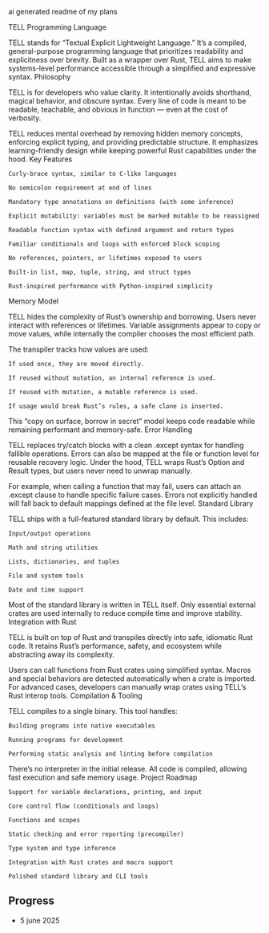 ai generated readme of my plans 

TELL Programming Language

TELL stands for “Textual Explicit Lightweight Language.” It’s a compiled, general-purpose programming language that prioritizes readability and explicitness over brevity. Built as a wrapper over Rust, TELL aims to make systems-level performance accessible through a simplified and expressive syntax.
Philosophy

TELL is for developers who value clarity. It intentionally avoids shorthand, magical behavior, and obscure syntax. Every line of code is meant to be readable, teachable, and obvious in function — even at the cost of verbosity.

TELL reduces mental overhead by removing hidden memory concepts, enforcing explicit typing, and providing predictable structure. It emphasizes learning-friendly design while keeping powerful Rust capabilities under the hood.
Key Features

    Curly-brace syntax, similar to C-like languages

    No semicolon requirement at end of lines

    Mandatory type annotations on definitions (with some inference)

    Explicit mutability: variables must be marked mutable to be reassigned

    Readable function syntax with defined argument and return types

    Familiar conditionals and loops with enforced block scoping

    No references, pointers, or lifetimes exposed to users

    Built-in list, map, tuple, string, and struct types

    Rust-inspired performance with Python-inspired simplicity

Memory Model

TELL hides the complexity of Rust’s ownership and borrowing. Users never interact with references or lifetimes. Variable assignments appear to copy or move values, while internally the compiler chooses the most efficient path.

The transpiler tracks how values are used:

    If used once, they are moved directly.

    If reused without mutation, an internal reference is used.

    If reused with mutation, a mutable reference is used.

    If usage would break Rust’s rules, a safe clone is inserted.

This “copy on surface, borrow in secret” model keeps code readable while remaining performant and memory-safe.
Error Handling

TELL replaces try/catch blocks with a clean .except syntax for handling fallible operations. Errors can also be mapped at the file or function level for reusable recovery logic. Under the hood, TELL wraps Rust’s Option and Result types, but users never need to unwrap manually.

For example, when calling a function that may fail, users can attach an .except clause to handle specific failure cases. Errors not explicitly handled will fall back to default mappings defined at the file level.
Standard Library

TELL ships with a full-featured standard library by default. This includes:

    Input/output operations

    Math and string utilities

    Lists, dictionaries, and tuples

    File and system tools

    Date and time support

Most of the standard library is written in TELL itself. Only essential external crates are used internally to reduce compile time and improve stability.
Integration with Rust

TELL is built on top of Rust and transpiles directly into safe, idiomatic Rust code. It retains Rust’s performance, safety, and ecosystem while abstracting away its complexity.

Users can call functions from Rust crates using simplified syntax. Macros and special behaviors are detected automatically when a crate is imported. For advanced cases, developers can manually wrap crates using TELL’s Rust interop tools.
Compilation & Tooling

TELL compiles to a single binary. This tool handles:

    Building programs into native executables

    Running programs for development

    Performing static analysis and linting before compilation

There’s no interpreter in the initial release. All code is compiled, allowing fast execution and safe memory usage.
Project Roadmap

    Support for variable declarations, printing, and input

    Core control flow (conditionals and loops)

    Functions and scopes

    Static checking and error reporting (precompiler)

    Type system and type inference

    Integration with Rust crates and macro support

    Polished standard library and CLI tools


## Progress
- 5 june 2025
